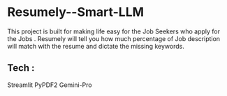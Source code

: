 # Resumely--Smart-LLM

This project is built for making life easy for the Job Seekers who apply for the Jobs . 
Resumely will tell you how much percentage of Job description will match with the resume and dictate the missing keywords.

## Tech :
Streamlit 
PyPDF2 
Gemini-Pro
